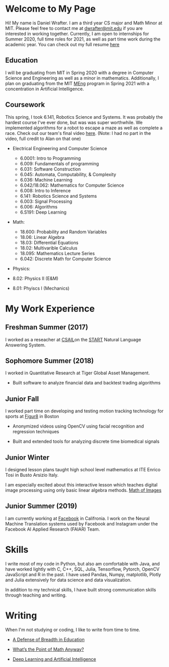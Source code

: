 # Welcome to My Page


Hi! My name is Daniel Wrafter. I am a third year CS major and Math Minor at MIT. Please feel free to contact me at dwrafter@mit.edu if you are interested in working together. Currently, I am open to internships for Summer 2020, full time roles for 2021, as well as part time work during the academic year. You can check out my full resume [here](https://github.com/dwraft/dwraft.github.io/blob/master/documents/DanielWrafterResume.pdf)


## Education

I will be graduating from MIT in Spring 2020 with a degree in Computer Science and Engineering as well as a minor in mathematics. Additionally, I plan on graduating from the MIT [MEng](https://www.eecs.mit.edu/academics-admissions/undergraduate-programs/6-p-meng-program) program in Spring 2021 with a concentration in Artificial Intelligence.

## Coursework

This spring, I took 6.141, Robotics Science and Systems. It was probably the hardest course I've ever done, but was was super worthwhile. We implemented algorithms for a robot to escape a maze as well as complete a race. Check out our team's final video [here](https://www.youtube.com/watch?v=zNAPK3K35uU). (Note: I had no part in the video, full credit to Alan on that one)

* Electrical Engineering and Computer Science
  * 6.0001: Intro to Programming
  * 6.009: Fundamentals of programming
  * 6.031: Software Construction
  * 6.045: Automata, Computability, \& Complexity
  * 6.036: Machine Learning
  * 6.042/18.062: Mathematics for Computer Science
  * 6.008: Intro to Inference
  * 6.141: Robotics Science and Systems
  * 6.003: Signal Processing
  * 6.006: Algorithms
  * 6.S191: Deep Learning

* Math:
  * 18.600: Probability and Random Variables
  * 18.06: Linear Algebra
  * 18.03: Differential Equations
  * 18.02: Multivarible Calculus
  * 18.095: Mathematics Lecture Series
  * 6.042: Discrete Math for Computer Science
  

* Physics:
 * 8.02: Physics II (E&M)
 * 8.01: Phyiscs I (Mechanics)

# My Work Experience

## Freshman Summer (2017)

I worked as a reseacher at [CSAIL](https://www.csail.mit.edu/)on the [START](http://start.mit.edu/index.php) Natural Language Answering System.

## Sophomore Summer (2018)

I worked in Quantitative Research at Tiger Global Asset Management.

* Built software to analyze financial data and backtest trading algorithms

## Junior Fall

I worked part time on developing and testing motion tracking technology for sports at [Figur8](https://figur8tech.com/) in Boston 

* Anonymized videos using OpenCV using facial recognition and regression techniques

* Built and extended tools for analyzing discrete time biomedical signals

## Junior Winter

I designed lesson plans taught high school level mathematics at ITE Enrico Tosi in Busto Arsizio Italy.


I am especially excited about this interactive lesson which teaches digital image processing using only basic linear algebra methods. [Math of Images](https://github.com/dwraft/GTL2019/blob/master/MathOfImages.ipynb)

## Junior Summer (2019)

I am currently working at [Facebook](https://www.facebook.com/careers) in Califronia. I work on the Neural Machine Translation systems used by Facebook and Instagram under the Facebook AI Applied Research (FAIAR) Team.


# Skills

I write most of my code in Python, but also am comfortable with Java, and have worked lightly with C, C++, SQL, Julia, Tensorflow, Pytorch, OpenCV JavaScript and R in the past. I have used Pandas, Numpy, matplotlib, Plotly and Julia extensively for data science and data visualization.


In addition to my technical skills, I have built strong communication skills through teaching and writing.


# Writing


When I'm not studying or coding, I like to write from time to time.


* [A Defense of Breadth in Education](https://medium.com/@danielwrafter/a-defense-of-breadth-in-education-e3566ae86470)

* [What’s the Point of Math Anyway?](https://medium.com/@danielwrafter/whats-the-point-of-math-anyway-bd1ae929adb8)

* [Deep Learning and Artificial Intelligence](https://medium.com/@danielwrafter/deep-learning-and-artificial-intelligence-2e35a9a1f77f)

